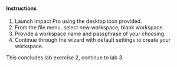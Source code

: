 #### Instructions

1. Launch Impact Pro using the desktop icon provided. 
2. From the file menu, select new workspace, blank workspace. 
3. Provide a workspace name and passphrase of your choosing. 
4. Continue through the wizard with default settings to create your workspace. 

This concludes lab exercise 2, continue to lab 3.

